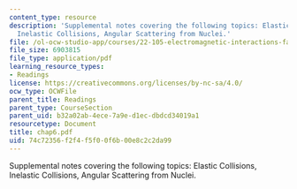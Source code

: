 ```yaml
---
content_type: resource
description: 'Supplemental notes covering the following topics: Elastic Collisions,
  Inelastic Collisions, Angular Scattering from Nuclei.'
file: /ol-ocw-studio-app/courses/22-105-electromagnetic-interactions-fall-2005/74c72356f2f4f5f00f6b00e8c2c2da99_chap6.pdf
file_size: 6903815
file_type: application/pdf
learning_resource_types:
- Readings
license: https://creativecommons.org/licenses/by-nc-sa/4.0/
ocw_type: OCWFile
parent_title: Readings
parent_type: CourseSection
parent_uid: b32a02ab-4ece-7a9e-d1ec-dbdcd34019a1
resourcetype: Document
title: chap6.pdf
uid: 74c72356-f2f4-f5f0-0f6b-00e8c2c2da99
---
```

Supplemental notes covering the following topics: Elastic Collisions, Inelastic Collisions, Angular Scattering from Nuclei.